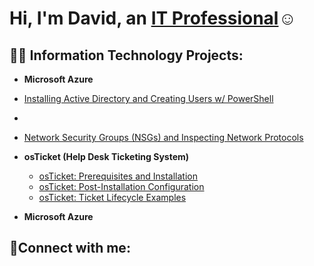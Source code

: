<h1>Hi, I'm David, an <a href="https://www.linkedin.com/in/david-b915/">IT Professional</a>☺</h1>

<h2>👨‍💻 Information Technology Projects:</h2>

- <b>Microsoft Azure</b>
- [Installing Active Directory and Creating Users w/ PowerShell](https://github.com/daberrios9/active-directory-configure-create)
- 
- [Network Security Groups (NSGs) and Inspecting Network Protocols](https://github.com/daberrios9/azure-network-protocols)


- <b>osTicket (Help Desk Ticketing System)</b>
  - [osTicket: Prerequisites and Installation](https://github.com/daberrios9/osticket-prereqs)
  - [osTicket: Post-Installation Configuration](https://github.com/daberrios9/post-install-config)
  - [osTicket: Ticket Lifecycle Examples](https://github.com/daberrios9/ticket-lifecycle)
- <b>Microsoft Azure</b>


<h2>🤳Connect with me:</h2>



